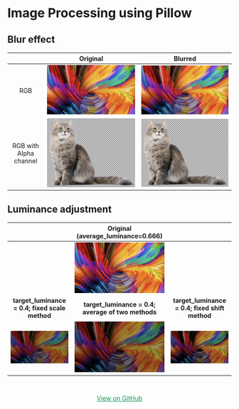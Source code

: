 # Image Processing using Pillow

## Blur effect

|                        |                       Original                       |                   Blurred                    |
| :--------------------: | :--------------------------------------------------: | :------------------------------------------: |
|          RGB           |        ![rgb_original](img/rgb_original.png)         |        ![rgb_blur](img/rgb_blur.png)         |
| RGB with Alpha channel | ![rgba_original](img/rgba_original_checkerboard.png) | ![rgba_blur](img/rgba_blur_checkerboard.png) |



## Luminance adjustment

|                                                     |           Original (average_luminance=0.666)            |                                                     |
| :-------------------------------------------------: | :-----------------------------------------------------: | :-------------------------------------------------: |
|                                                     |          ![rgb_original](img/rgb_original.png)          |                                                     |
|  **target_luminance = 0.4; fixed scale method**   |   **target_luminance = 0.4; average of two methods**    |   **target_luminance = 0.4; fixed shift method**    |
| ![rgb_luminance_scale](img/rgb_luminance_scale.png) | ![rgb_luminance_average](img/rgb_luminance_average.png) | ![rgb_luminance_shift](img/rgb_luminance_shift.png) |


<p style="padding-top: 2em; text-align: center;">
 <a href="https://github.com/chentl/SoftwareCarpentryWC3/tree/master/img_processing" class="btn" style=" color: #159957; border-color: #159957;">View on GitHub</a>
</p>